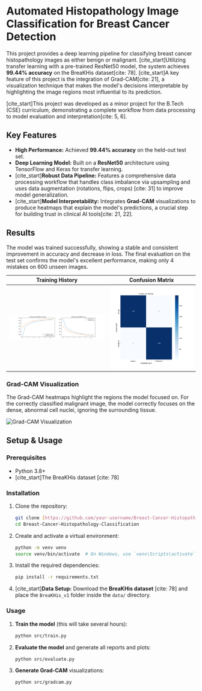 # Automated Histopathology Image Classification for Breast Cancer Detection

This project provides a deep learning pipeline for classifying breast cancer histopathology images as either benign or malignant. [cite_start]Utilizing transfer learning with a pre-trained ResNet50 model, the system achieves **99.44% accuracy** on the BreaKHis dataset[cite: 78]. [cite_start]A key feature of this project is the integration of Grad-CAM[cite: 21], a visualization technique that makes the model's decisions interpretable by highlighting the image regions most influential to its prediction.

[cite_start]This project was developed as a minor project for the B.Tech (CSE) curriculum, demonstrating a complete workflow from data processing to model evaluation and interpretation[cite: 5, 6].

## Key Features
- **High Performance:** Achieved **99.44% accuracy** on the held-out test set.
- **Deep Learning Model:** Built on a **ResNet50** architecture using TensorFlow and Keras for transfer learning.
- [cite_start]**Robust Data Pipeline:** Features a comprehensive data processing workflow that handles class imbalance via upsampling and uses data augmentation (rotations, flips, crops) [cite: 31] to improve model generalization.
- [cite_start]**Model Interpretability:** Integrates **Grad-CAM** visualizations to produce heatmaps that explain the model's predictions, a crucial step for building trust in clinical AI tools[cite: 21, 22].

## Results
The model was trained successfully, showing a stable and consistent improvement in accuracy and decrease in loss. The final evaluation on the test set confirms the model's excellent performance, making only 4 mistakes on 600 unseen images.

| Training History | Confusion Matrix |
| :---: | :---: |
| ![Training History](outputs/plots/training_history.png) | ![Confusion Matrix](outputs/plots/confusion_matrix.png) |

### Grad-CAM Visualization
The Grad-CAM heatmaps highlight the regions the model focused on. For the correctly classified malignant image, the model correctly focuses on the dense, abnormal cell nuclei, ignoring the surrounding tissue.

![Grad-CAM Visualization](outputs/plots/grad_cam_visualization.png)

## Setup & Usage

### **Prerequisites**
- Python 3.8+
- [cite_start]The BreaKHis dataset [cite: 78]

### **Installation**
1.  Clone the repository:
    ```bash
    git clone [https://github.com/your-username/Breast-Cancer-Histopathology-Classification.git](https://github.com/your-username/Breast-Cancer-Histopathology-Classification.git)
    cd Breast-Cancer-Histopathology-Classification
    ```
2.  Create and activate a virtual environment:
    ```bash
    python -m venv venv
    source venv/bin/activate  # On Windows, use `venv\Scripts\activate`
    ```
3.  Install the required dependencies:
    ```bash
    pip install -r requirements.txt
    ```
4.  [cite_start]**Data Setup:** Download the **BreaKHis dataset** [cite: 78] and place the `BreaKHis_v1` folder inside the `data/` directory.

### **Usage**
1.  **Train the model** (this will take several hours):
    ```bash
    python src/train.py
    ```
2.  **Evaluate the model** and generate all reports and plots:
    ```bash
    python src/evaluate.py
    ```
3.  **Generate Grad-CAM** visualizations:
    ```bash
    python src/gradcam.py
    ```

